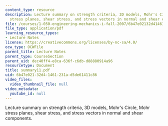 ```yaml
---
content_type: resource
description: Lecture summary on strength criteria, 3D models, Mohr's Circle, Mohr
  stress planes, shear stress, and stress vectors in normal and shear components.
file: /courses/1-050-engineering-mechanics-i-fall-2007/6b47e02132d41461231ad5de61411c86_summary11.pdf
file_type: application/pdf
learning_resource_types:
- Lecture Notes
license: https://creativecommons.org/licenses/by-nc-sa/4.0/
ocw_type: OCWFile
parent_title: Lecture Notes
parent_type: CourseSection
parent_uid: dec40ff4-e8ca-636f-c6db-d88880914a96
resourcetype: Document
title: summary11.pdf
uid: 6b47e021-32d4-1461-231a-d5de61411c86
video_files:
  video_thumbnail_file: null
video_metadata:
  youtube_id: null
---
```

Lecture summary on strength criteria, 3D models, Mohr's Circle, Mohr stress planes, shear stress, and stress vectors in normal and shear components.